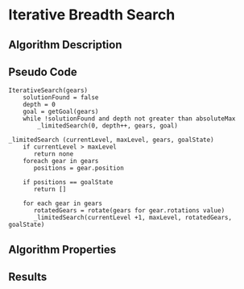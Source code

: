 # Iterative Breadth Search

## Algorithm Description

## Pseudo Code

```
IterativeSearch(gears)
    solutionFound = false
    depth = 0
    goal = getGoal(gears)
    while !solutionFound and depth not greater than absoluteMax
        _limitedSearch(0, depth++, gears, goal)

_limitedSearch (currentLevel, maxLevel, gears, goalState)
    if currentLevel > maxLevel
       return none
    foreach gear in gears
       positions = gear.position

    if positions == goalState
       return []

    for each gear in gears
       rotatedGears = rotate(gears for gear.rotations value)
       _limitedSearch(currentLevel +1, maxLevel, rotatedGears, goalState)
```

## Algorithm Properties

## Results